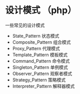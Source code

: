 # 设计模式 （php）

一些常见的设计模式
- State_Pattern 状态模式
- Composite_Pattern 组合模式
- Proxy_Pattern 代理模式
- Template_Pattern 模板模式
- Command_Pattern 命令模式
- Singleton_Pattern 单例模式
- Observer_Pattern 观察者模式
- Strategy_Pattern 策略模式
- Interpreter_Pattern 解释器模式